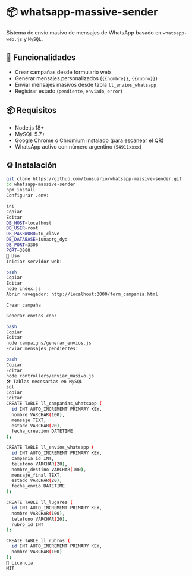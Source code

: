 # 📦 whatsapp-massive-sender

Sistema de envío masivo de mensajes de WhatsApp basado en `whatsapp-web.js` y `MySQL`.

## 🚀 Funcionalidades
- Crear campañas desde formulario web
- Generar mensajes personalizados (`{{nombre}}`, `{{rubro}}`)
- Enviar mensajes masivos desde tabla `ll_envios_whatsapp`
- Registrar estado (`pendiente`, `enviado`, `error`)

## 📦 Requisitos

- Node.js 18+
- MySQL 5.7+
- Google Chrome o Chromium instalado (para escanear el QR)
- WhatsApp activo con número argentino (`54911xxxx`)

## ⚙️ Instalación

```bash
git clone https://github.com/tuusuario/whatsapp-massive-sender.git
cd whatsapp-massive-sender
npm install
Configurar .env:

ini
Copiar
Editar
DB_HOST=localhost
DB_USER=root
DB_PASSWORD=tu_clave
DB_DATABASE=iunaorg_dyd
DB_PORT=3306
PORT=3000
🧪 Uso
Iniciar servidor web:

bash
Copiar
Editar
node index.js
Abrir navegador: http://localhost:3000/form_campania.html

Crear campaña

Generar envíos con:

bash
Copiar
Editar
node campaigns/generar_envios.js
Enviar mensajes pendientes:

bash
Copiar
Editar
node controllers/enviar_masivo.js
🛠 Tablas necesarias en MySQL
sql
Copiar
Editar
CREATE TABLE ll_campanias_whatsapp (
  id INT AUTO_INCREMENT PRIMARY KEY,
  nombre VARCHAR(100),
  mensaje TEXT,
  estado VARCHAR(20),
  fecha_creacion DATETIME
);

CREATE TABLE ll_envios_whatsapp (
  id INT AUTO_INCREMENT PRIMARY KEY,
  campania_id INT,
  telefono VARCHAR(20),
  nombre_destino VARCHAR(100),
  mensaje_final TEXT,
  estado VARCHAR(20),
  fecha_envio DATETIME
);

CREATE TABLE ll_lugares (
  id INT AUTO_INCREMENT PRIMARY KEY,
  nombre VARCHAR(100),
  telefono VARCHAR(20),
  rubro_id INT
);

CREATE TABLE ll_rubros (
  id INT AUTO_INCREMENT PRIMARY KEY,
  nombre VARCHAR(100)
);
📎 Licencia
MIT